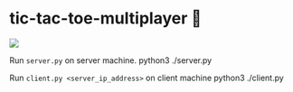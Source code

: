 # tic-tac-toe-multiplayer :speech_balloon:

<img src="https://raw.githubusercontent.com/sumeetmathpati/tic-tac-toe-multiplayer/master/screenshot.png">

Run `server.py` on server machine.
    python3 ./server.py


Run `client.py <server_ip_address>` on client machine
    python3 ./client.py